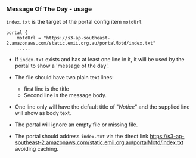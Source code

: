 
### Message Of The Day - usage

`index.txt` is the target of the portal config item `motdUrl`

```
portal {
    motdUrl = "https://s3-ap-southeast-2.amazonaws.com/static.emii.org.au/portalMotd/index.txt"
    .....
```
    
- If `index.txt` exists and has at least one line in it, it will be used by the portal to show a 'message of the day'. 

- The file should have two plain text lines:
   -  first line is the title
   -  Second line is the message body. 

- One line only will have the default title of "_Notice_" and the supplied line will show as body text.
- The portal will ignore an empty file or missing file.
- The portal should address `index.txt` via the direct link https://s3-ap-southeast-2.amazonaws.com/static.emii.org.au/portalMotd/index.txt avoiding caching.
